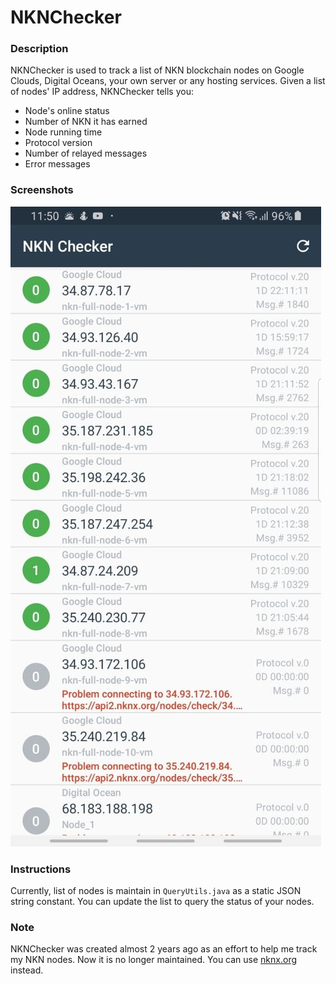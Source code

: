 # NKNChecker

### Description
NKNChecker is used to track a list of NKN blockchain nodes on Google Clouds, Digital Oceans, your 
own server or any hosting services. Given a list of nodes' IP address, NKNChecker tells you: 
* Node's online status
* Number of NKN it has earned
* Node running time
* Protocol version
* Number of relayed messages
* Error messages

### Screenshots
![NKN Nodes Listing](/res-readme/screenshot_2019-07-12_11-50-23.jpg?raw=true "NKN Nodes Listing")

### Instructions
Currently, list of nodes is maintain in `QueryUtils.java` as a static JSON string constant.
You can update the list to query the status of your nodes.

### Note
NKNChecker was created almost 2 years ago as an effort to help me track my NKN nodes. Now it is no 
longer maintained. You can use [nknx.org](https://nknx.org/) instead.